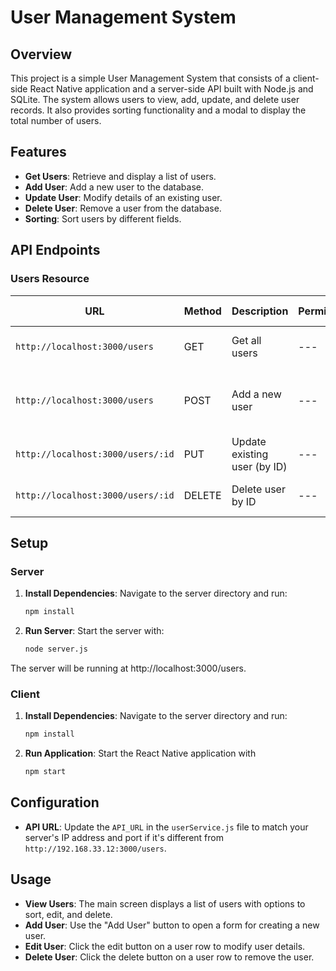 # User Management System

## Overview

This project is a simple User Management System that consists of a client-side React Native application and a server-side API built with Node.js and SQLite. The system allows users to view, add, update, and delete user records. It also provides sorting functionality and a modal to display the total number of users.

## Features

- **Get Users**: Retrieve and display a list of users.
- **Add User**: Add a new user to the database.
- **Update User**: Modify details of an existing user.
- **Delete User**: Remove a user from the database.
- **Sorting**: Sort users by different fields.

## API Endpoints

### Users Resource

| URL                           | Method | Description                                           | Permissions    | Parameters  | Optional Parameters | Body | Headers | Returns                                  | Status Codes      |
|-------------------------------|--------|-------------------------------------------------------|----------------|-------------|---------------------|------|---------|------------------------------------------|-------------------|
| `http://localhost:3000/users` | GET    | Get all users                                        | ---            | ---         | ---                 | ---  | ---     | Array of user objects                    | 200 OK            |
| `http://localhost:3000/users` | POST   | Add a new user                                       | ---   | ---         | ---                 | Yes  | ---     | ID of the newly created user             | 201 Created       |
| `http://localhost:3000/users/:id` | PUT  | Update existing user (by ID)                         | ---            | `id`         | ---                 | Yes  | ---     | Number of rows updated                   | 200 OK            |
| `http://localhost:3000/users/:id` | DELETE | Delete user by ID                                   | ---            | `id`         | ---                 | ---  | ---     | Number of rows deleted                   | 200 OK            |

## Setup

### Server

1. **Install Dependencies**: 
    Navigate to the server directory and run:
   ```bash
   npm install
2. **Run Server**:
    Start the server with:
    ```bash
    node server.js
The server will be running at http://localhost:3000/users.

### Client
1. **Install Dependencies**: 
    Navigate to the server directory and run:
   ```bash
   npm install
2. **Run Application**:
    Start the React Native application with
   ```bash
   npm start
## Configuration

- **API URL**: Update the `API_URL` in the `userService.js` file to match your server's IP address and port if it's different from `http://192.168.33.12:3000/users`.

## Usage

- **View Users**: The main screen displays a list of users with options to sort, edit, and delete.
- **Add User**: Use the "Add User" button to open a form for creating a new user.
- **Edit User**: Click the edit button on a user row to modify user details.
- **Delete User**: Click the delete button on a user row to remove the user.




